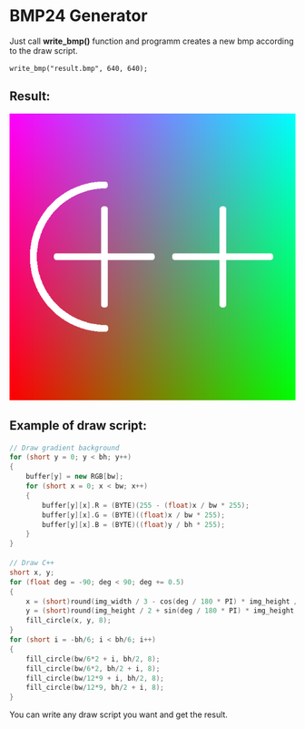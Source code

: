 # BMP24 Generator
Just call **write_bmp()** function and programm creates a new bmp according to the draw script.

```JS
write_bmp("result.bmp", 640, 640);
```

## Result: ##
![cpp](result.bmp)

## Example of draw script: ##
```CPP
// Draw gradient background
for (short y = 0; y < bh; y++)
{   
    buffer[y] = new RGB[bw];
    for (short x = 0; x < bw; x++)
    {
        buffer[y][x].R = (BYTE)(255 - (float)x / bw * 255);
        buffer[y][x].G = (BYTE)((float)x / bw * 255);
        buffer[y][x].B = (BYTE)((float)y / bh * 255);
    }
}

// Draw C++
short x, y;
for (float deg = -90; deg < 90; deg += 0.5)
{
    x = (short)round(img_width / 3 - cos(deg / 180 * PI) * img_height / 4);
    y = (short)round(img_height / 2 + sin(deg / 180 * PI) * img_height / 4);
    fill_circle(x, y, 8);
}
for (short i = -bh/6; i < bh/6; i++)
{
    fill_circle(bw/6*2 + i, bh/2, 8);
    fill_circle(bw/6*2, bh/2 + i, 8);
    fill_circle(bw/12*9 + i, bh/2, 8);
    fill_circle(bw/12*9, bh/2 + i, 8);
}
```

You can write any draw script you want and get the result.